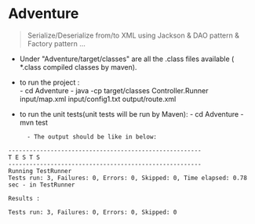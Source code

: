 # Adventure
> Serialize/Deserialize from/to XML using Jackson &amp; DAO pattern &amp; Factory pattern ...


- Under "Adventure/target/classes" are all the .class files available ( *.class compiled classes by maven).
- to run the project :     
      - cd  Adventure
      - java  -cp  target/classes  Controller.Runner  input/map.xml  input/config1.txt  output/route.xml
- to run the unit tests(unit tests will be run by Maven): 
      - cd  Adventure
      - mvn test 
      
        - The output should be like in below:
        
 ```
-------------------------------------------------------
 T E S T S
-------------------------------------------------------
Running TestRunner
Tests run: 3, Failures: 0, Errors: 0, Skipped: 0, Time elapsed: 0.78 sec - in TestRunner

Results :

Tests run: 3, Failures: 0, Errors: 0, Skipped: 0

 ```
 
                           
